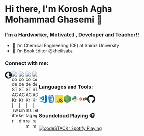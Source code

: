 # Hi there, I'm  Korosh Agha Mohammad Ghasemi 👋
### I'm a Hardworker, Motivated , Developer and Teacher!!
 
- 🌱 I’m Chemical Engineering (CE) at Shiraz University 
- 👯 I’m Book Editor @kheilisabz


### Connect with me:

[<img align="left" alt="codeSTACKr.com" width="22px" src="https://raw.githubusercontent.com/iconic/open-iconic/master/svg/globe.svg" />][website]
[<img align="left" alt="codeSTACKr | Twitter" width="22px" src="https://image.flaticon.com/icons/png/512/25/25660.png" />][twitter]
[<img align="left" alt="codeSTACKr | LinkedIn" width="22px" src="https://cdn3.iconfinder.com/data/icons/social-media-logos-flat-colorful/2048/5296_-_LinkedIn-512.png" />][linkedin]
[<img align="left" alt="codeSTACKr | Instagram" width="22px" src="https://cdn4.iconfinder.com/data/icons/picons-social/57/38-instagram-2-512.png" />][instagram]
[<img align="left" alt="codeSTACKr | Telegram" width="22px" src="https://i.pinimg.com/originals/99/f0/3f/99f03fdee90d871d3d1e718c82feb8be.png" />][Telegram]

<br />

### Languages and Tools:

[<img align="left" alt="Visual Studio Code" width="26px" src="https://raw.githubusercontent.com/github/explore/80688e429a7d4ef2fca1e82350fe8e3517d3494d/topics/visual-studio-code/visual-studio-code.png" />][webdevplaylist]
[<img align="left" alt="CSS3" width="26px" src="https://raw.githubusercontent.com/github/explore/80688e429a7d4ef2fca1e82350fe8e3517d3494d/topics/css/css.png" />][cssplaylist]
[<img align="left" alt="JavaScript" width="26px" src="https://raw.githubusercontent.com/github/explore/80688e429a7d4ef2fca1e82350fe8e3517d3494d/topics/javascript/javascript.png" />][jsplaylist]
[<img align="left" alt="Node.js" width="26px" src="https://raw.githubusercontent.com/github/explore/80688e429a7d4ef2fca1e82350fe8e3517d3494d/topics/nodejs/nodejs.png" />][webdevplaylist]
[<img align="left" alt="Node.js" width="26px" src="https://raw.githubusercontent.com/github/explore/80688e429a7d4ef2fca1e82350fe8e3517d3494d/topics/python/python.png" />][webdevplaylist]
[<img align="left" alt="Git" width="26px" src="https://raw.githubusercontent.com/github/explore/80688e429a7d4ef2fca1e82350fe8e3517d3494d/topics/git/git.png" />][webdevplaylist]
[<img align="left" alt="GitHub" width="26px" src="https://raw.githubusercontent.com/github/explore/78df643247d429f6cc873026c0622819ad797942/topics/github/github.png" />][webdevplaylist]

<br />
<br />



### Soundcloud Playing 🎧

[<img src="https://now-playing-codestackr.vercel.app/api/spotify-playing" alt="codeSTACKr Spotify Playing" width="350" />](https://soundcloud.com/qvqunkyuzlin)

</details>


</details>

[Telegram]: tg://resolve?domain=koroshkorosh1
[website]: https://zil.ink/korosh/
[twitter]: https://twitter.com/koroshkorosh11/
[youtube]: https://youtube.com/koroshkorosh1/
[instagram]: https://www.instagram.com/koroshkorosh1/
[linkedin]: https://linkedin.com/in/koroshkorosh1/
[webdevplaylist]: https://www.youtube.com/playlist?list=PLkwxH9e_vrAJ0WbEsFA9W3I1W-g_BTsbt
[jsplaylist]: https://www.youtube.com/playlist?list=PLkwxH9e_vrALRJKu7wfXby3MKeflhTu6B
[cssplaylist]: https://www.youtube.com/playlist?list=PLkwxH9e_vrALSdvZuEh6gqQdmDoDIoqz4
[reactplaylist]: https://www.youtube.com/playlist?list=PLkwxH9e_vrAK4TdffpxKY3QGyHCpxFcQ0
